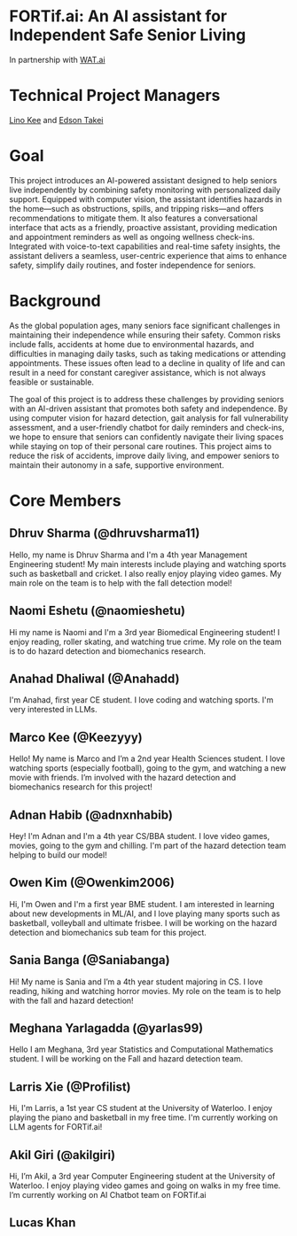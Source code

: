 # FORTif.ai: An AI assistant for Independent Safe Senior Living 
In partnership with [WAT.ai](https://watai.ca/#/)

# Technical Project Managers
[Lino Kee](https://www.linkedin.com/in/linokee0423/) and [Edson Takei](https://www.linkedin.com/in/edsontakei/) 

# Goal
This project introduces an AI-powered assistant designed to help seniors live independently by combining safety monitoring with personalized daily support. Equipped with computer vision, the assistant identifies hazards in the home—such as obstructions, spills, and tripping risks—and offers recommendations to mitigate them. It also features a conversational interface that acts as a friendly, proactive assistant, providing medication and appointment reminders as well as ongoing wellness check-ins. Integrated with voice-to-text capabilities and real-time safety insights, the assistant delivers a seamless, user-centric experience that aims to enhance safety, simplify daily routines, and foster independence for seniors.

# Background
As the global population ages, many seniors face significant challenges in maintaining their independence while ensuring their safety. Common risks include falls, accidents at home due to environmental hazards, and difficulties in managing daily tasks, such as taking medications or attending appointments. These issues often lead to a decline in quality of life and can result in a need for constant caregiver assistance, which is not always feasible or sustainable.

The goal of this project is to address these challenges by providing seniors with an AI-driven assistant that promotes both safety and independence. By using computer vision for hazard detection, gait analysis for fall vulnerability assessment, and a user-friendly chatbot for daily reminders and check-ins, we hope to ensure that seniors can confidently navigate their living spaces while staying on top of their personal care routines. This project aims to reduce the risk of accidents, improve daily living, and empower seniors to maintain their autonomy in a safe, supportive environment.

# Core Members
## Dhruv Sharma (@dhruvsharma11)
Hello, my name is Dhruv Sharma and I'm a 4th year Management Engineering student! My main interests include playing and watching sports such as basketball and cricket. I also really enjoy playing video games. My main role on the team is to help with the fall detection model!
## Naomi Eshetu (@naomieshetu)
Hi my name is Naomi and I'm a 3rd year Biomedical Engineering student! I enjoy reading, roller skating, and watching true crime. My role on the team is to do hazard detection and biomechanics research.
## Anahad Dhaliwal (@Anahadd)
I'm Anahad, first year CE student. I love coding and watching sports. I'm very interested in LLMs.
## Marco Kee (@Keezyyy)
Hello! My name is Marco and I’m a 2nd year Health Sciences student. I love watching sports (especially football), going to the gym, and watching a new movie with friends. I’m involved with the hazard detection and biomechanics research for this project!
## Adnan Habib (@adnxnhabib)
Hey! I'm Adnan and I'm a 4th year CS/BBA student. I love video games, movies, going to the gym and chilling. I'm part of the hazard detection team helping to build our model!
## Owen Kim (@Owenkim2006)
Hi, I'm Owen and I'm a first year BME student. I am interested in learning about new developments in ML/AI, and I love playing many sports such as basketball, volleyball and ultimate frisbee. I will be working on the hazard detection and biomechanics sub team for this project.
## Sania Banga (@Saniabanga)
Hi! My name is Sania and I’m a 4th year student majoring in CS. I love reading, hiking and watching horror movies. My role on the team is to help with the fall and hazard detection!
## Meghana Yarlagadda (@yarlas99)
Hello I am Meghana, 3rd year Statistics and Computational Mathematics student. I will be working on the Fall and hazard detection team. 
## Larris Xie (@Profilist)
Hi, I'm Larris, a 1st year CS student at the University of Waterloo. I enjoy playing the piano and basketball in my free time. I'm currently working on LLM agents for FORTif.ai! 
## Akil Giri (@akilgiri)
 Hi, I’m Akil, a 3rd year Computer Engineering student at the University of Waterloo. I enjoy playing video games and going on walks in my free time. I’m currently working on AI Chatbot team on FORTif.ai
## Lucas Khan
